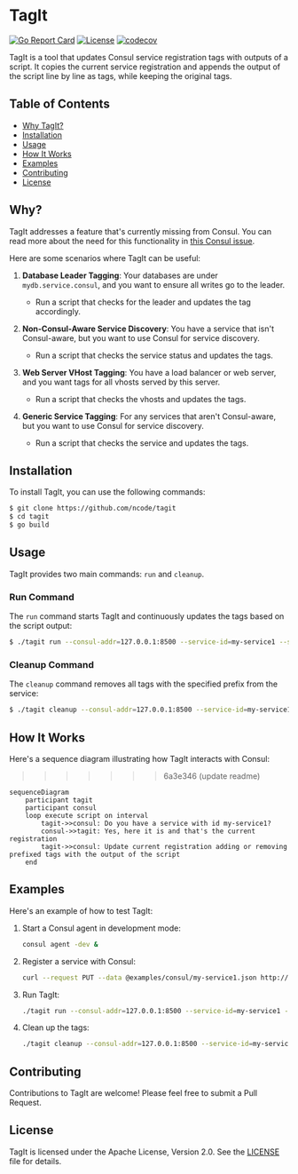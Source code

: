 # TagIt

[![Go Report Card](https://goreportcard.com/badge/github.com/ncode/tagit)](https://goreportcard.com/report/github.com/ncode/tagit)
[![License](https://img.shields.io/badge/License-Apache_2.0-blue.svg)](https://opensource.org/licenses/Apache-2.0)
[![codecov](https://codecov.io/gh/ncode/tagit/graph/badge.svg?token=ISXEH274YD)](https://codecov.io/gh/ncode/tagit)

TagIt is a tool that updates Consul service registration tags with outputs of a script. It copies the current service registration and appends the output of the script line by line as tags, while keeping the original tags.

## Table of Contents

- [Why TagIt?](#why)
- [Installation](#installation)
- [Usage](#usage)
- [How It Works](#how-it-works)
- [Examples](#examples)
- [Contributing](#contributing)
- [License](#license)

## Why?

TagIt addresses a feature that's currently missing from Consul. You can read more about the need for this functionality in [this Consul issue](https://github.com/hashicorp/consul/issues/1048).

Here are some scenarios where TagIt can be useful:

1. **Database Leader Tagging**: Your databases are under `mydb.service.consul`, and you want to ensure all writes go to the leader.
   - Run a script that checks for the leader and updates the tag accordingly.

2. **Non-Consul-Aware Service Discovery**: You have a service that isn't Consul-aware, but you want to use Consul for service discovery.
   - Run a script that checks the service status and updates the tags.

3. **Web Server VHost Tagging**: You have a load balancer or web server, and you want tags for all vhosts served by this server.
   - Run a script that checks the vhosts and updates the tags.

4. **Generic Service Tagging**: For any services that aren't Consul-aware, but you want to use Consul for service discovery.
   - Run a script that checks the service and updates the tags.

## Installation

To install TagIt, you can use the following commands:

```bash
$ git clone https://github.com/ncode/tagit
$ cd tagit
$ go build
```

## Usage

TagIt provides two main commands: `run` and `cleanup`.

### Run Command

The `run` command starts TagIt and continuously updates the tags based on the script output:

```bash
$ ./tagit run --consul-addr=127.0.0.1:8500 --service-id=my-service1 --script=./examples/tagit/example.sh --interval=5s --tag-prefix=tagit
```

### Cleanup Command

The `cleanup` command removes all tags with the specified prefix from the service:

```bash
$ ./tagit cleanup --consul-addr=127.0.0.1:8500 --service-id=my-service1 --tag-prefix=tagit
```

## How It Works

Here's a sequence diagram illustrating how TagIt interacts with Consul:

>>>>>>> 6a3e346 (update readme)
```mermaid
sequenceDiagram
    participant tagit
    participant consul
    loop execute script on interval
        tagit->>consul: Do you have a service with id my-service1?
        consul->>tagit: Yes, here it is and that's the current registration
        tagit->>consul: Update current registration adding or removing prefixed tags with the output of the script
    end
```

## Examples

Here's an example of how to test TagIt:

1. Start a Consul agent in development mode:
   ```bash
   consul agent -dev &
   ```

2. Register a service with Consul:
   ```bash
   curl --request PUT --data @examples/consul/my-service1.json http://127.0.0.1:8500/v1/agent/service/register
   ```

3. Run TagIt:
   ```bash
   ./tagit run --consul-addr=127.0.0.1:8500 --service-id=my-service1 --script=./examples/tagit/example.sh --interval=5s --tag-prefix=tagit
   ```

4. Clean up the tags:
   ```bash
   ./tagit cleanup --consul-addr=127.0.0.1:8500 --service-id=my-service1 --tag-prefix=tagit
   ```

## Contributing

Contributions to TagIt are welcome! Please feel free to submit a Pull Request.

## License

TagIt is licensed under the Apache License, Version 2.0. See the [LICENSE](LICENSE) file for details.
